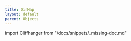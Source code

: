 ```yaml
---
title: DirMap
layout: default
parent: Objects
---
```


import Cliffhanger from "/docs/snippets/_missing-doc.md"

<Cliffhanger />

